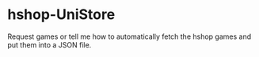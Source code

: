 # hshop-UniStore
Request games or tell me how to automatically fetch the hshop games and put them into a JSON file.
